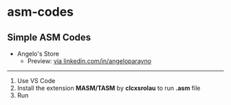 # asm-codes
Simple ASM Codes
---
* Angelo's Store
  * Preview: [via linkedin.com/in/angeloparayno](https://www.linkedin.com/posts/angeloparayno_after-all-the-ai-chatgpt-google-bard-activity-7044446734051147776-puxD?utm_source=share&utm_medium=member_desktop)
---
1. Use VS Code
2. Install the extension **MASM/TASM** by **clcxsrolau** to run **.asm** file
3. Run
